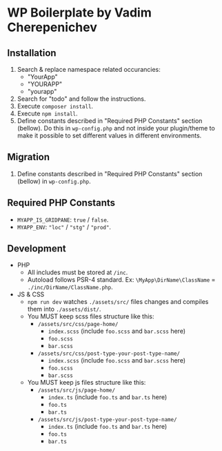 # WP Boilerplate by Vadim Cherepenichev

## Installation
1. Search & replace namespace related occurancies:
    * "YourApp"
    * "YOURAPP"
    * "yourapp"
2. Search for "todo" and follow the instructions.
3. Execute `composer install`.
4. Execute `npm install`.
5. Define constants described in "Required PHP Constants" section (bellow). Do this in `wp-config.php` and not inside your plugin/theme to make it possible to set different values in different environments.

## Migration
1. Define constants described in "Required PHP Constants" section (bellow) in `wp-config.php`.

## Required PHP Constants
* `MYAPP_IS_GRIDPANE`: `true` / `false`.
* `MYAPP_ENV`: `"loc"` / `"stg"` / `"prod"`.

## Development
* PHP
    * All includes must be stored at `/inc`.
    * Autoload follows PSR-4 standard. Ex: `\MyApp\DirName\ClassName` = `./inc/DirName/ClassName.php`.
* JS & CSS
    * `npm run dev` watches `./assets/src/` files changes and compiles them into `./assets/dist/`.
    * You MUST keep scss files structure like this:
        * `/assets/src/css/page-home/`
            * `index.scss` (include `foo.scss` and `bar.scss` here)
            * `foo.scss`
            * `bar.scss`
        * `/assets/src/css/post-type-your-post-type-name/`
            * `index.scss` (include `foo.scss` and `bar.scss` here)
            * `foo.scss`
            * `bar.scss`
    * You MUST keep js files structure like this:
        * `/assets/src/js/page-home/`
            * `index.ts` (include `foo.ts` and `bar.ts` here)
            * `foo.ts`
            * `bar.ts`
        * `/assets/src/js/post-type-your-post-type-name/`
            * `index.ts` (include `foo.ts` and `bar.ts` here)
            * `foo.ts`
            * `bar.ts`